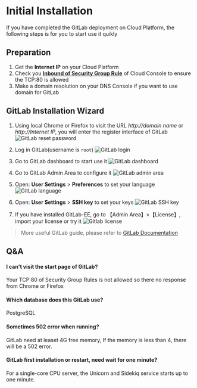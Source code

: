 # Initial Installation

If you have completed the GitLab deployment on Cloud Platform, the following steps is for you to start use it quikly

## Preparation

1. Get the **Internet IP** on your Cloud Platform
2. Check you **[Inbound of Security Group Rule](https://support.websoft9.com/docs/faq/tech-instance.html)** of Cloud Console to ensure the TCP:80 is allowed
3. Make a domain resolution on your DNS Console if you want to use domain for GitLab

## GitLab Installation Wizard

1. Using local Chrome or Firefox to visit the URL *http://domain name* or *http://Internet IP*, you will enter the register interface of GitLab
  ![GitLab reset password](https://libs.websoft9.com/Websoft9/DocsPicture/zh/gitlab/gitlab-createpw-websoft9.png)

2. Log in GitLab(username is `root`) 
   ![GitLab login](https://libs.websoft9.com/Websoft9/DocsPicture/zh/gitlab/gitlab-login-websoft9.png)

3. Go to GitLab dashboard to start use it 
   ![GitLab dashboard](https://libs.websoft9.com/Websoft9/DocsPicture/zh/gitlab/gitlab-backend-websoft9.png)

4. Go to GitLab Admin Area to configure it
   ![GitLab admin area](https://libs.websoft9.com/Websoft9/DocsPicture/en/gitlab/gitlab-adminpanel-websoft9.png)

5. Open: **User Settings** > **Preferences** to set your language
   ![GitLab language](https://libs.websoft9.com/Websoft9/DocsPicture/en/gitlab/gitlab-setlanguage-websoft9.png)

6. Open: **User Settings** > **SSH key** to set your keys
   ![GitLab SSH key](https://libs.websoft9.com/Websoft9/DocsPicture/en/gitlab/gitlab-sshkey-websoft9.png)

7. If you have installed GitLab-EE, go to 【Admin Area】>【License】, import your license or try it
   ![Gitlab license](https://libs.websoft9.com/Websoft9/DocsPicture/en/gitlab/gitlabee-license-websoft9.png)

> More useful GitLab guide, please refer to [GitLab Documentation](https://docs.gitlab.com/omnibus/README.html)

## Q&A

#### I can't visit the start page of GitLab?

Your TCP:80 of Security Group Rules is not allowed so there no response from Chrome or Firefox

#### Which database does this GitLab use?

PostgreSQL

#### Sometimes 502 error when running?

GitLab need at leaset 4G free memory, If the memory is less than 4, there will be a 502 error.

#### GitLab first installation or restart, need wait for one minute?

For a single-core CPU server, the Unicorn and Sidekiq service starts up to one minute.